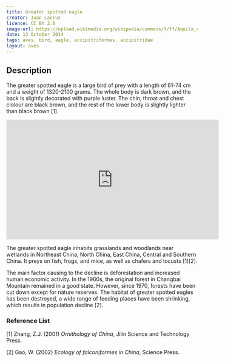 ```yaml
---
title: Greater spotted eagle
creator: Juan Lacruz
licence: CC BY 2.0
image-url: https://upload.wikimedia.org/wikipedia/commons/f/ff/Aquila_clanga_from_Tal_Chapar_Wildlife_Sanctuary.jpg  
date: 13 October 2014
tags: aves, bird, eagle, accipitriformes, accipitridae
layout: aves
---
```


## Description

The greater spotted eagle is a large bird of prey with a length of 61-74 cm and a weight of 1320-2100 grams. The whole body is dark brown, and the back is slightly decorated with purple luster. The chin, throat and chest clolour are black brown, and the rest of the lower body is slightly lighter than black brown [1]. 

<iframe class="video" width="560" height="315" src="https://www.youtube.com/embed/3dKVg7Bsrcg" title="YouTube video player" frameborder="0" allow="accelerometer; autoplay; clipboard-write; encrypted-media; gyroscope; picture-in-picture" allowfullscreen></iframe>

The greater spotted eagle inhabits grasslands and woodlands near wetlands in Northeast China, North China, East China, Central and Southern China. It preys on fish, frogs, and mice, as well as chafers and locusts [1][2].

The main factor causing to the decline is deforestation and increased human economic activity. In the 1960s, the original forest in Changbai Mountain remained in a good state. However, since 1970, forests have been cut down except for nature reserves. The habitat of greater spotted eagles has been destroyed, a wide range of feeding places have been shrinking, which results in population decline [2].

### Reference List
[1] Zhang, Z.J. (2001) _Ornithology of China_, Jilin Science and Technology Press.

[2] Gao, W. (2002) _Ecology of falconiformes in China_, Science Press.

